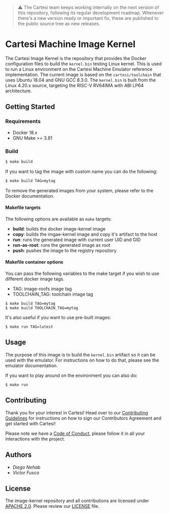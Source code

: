 > :warning: The Cartesi team keeps working internally on the next version of this repository, following its regular development roadmap. Whenever there's a new version ready or important fix, these are published to the public source tree as new releases.

# Cartesi Machine Image Kernel 

The Cartesi Image Kernel is the repository that provides the Docker configuration files to build the `kernel.bin` testing Linux kernel. This is used to run a Linux environment on the Cartesi Machine Emulator reference implementation. The current image is based on the `cartesi/toolchain` that uses Ubuntu 18.04 and GNU GCC 8.3.0. The `kernel.bin` is built from the Linux 4.20.x source, targeting the RISC-V RV64IMA with ABI LP64 architecture.

## Getting Started

### Requirements

- Docker 18.x
- GNU Make >= 3.81

### Build

```bash
$ make build
```

If you want to tag the image with custom name you can do the following:

```bash
$ make build TAG=mytag
```

To remove the generated images from your system, please refer to the Docker documentation.

#### Makefile targets

The following options are available as `make` targets:

- **build**: builds the docker image-kernel image
- **copy**: builds the imgae-kernel image and copy it's artifact to the host 
- **run**: runs the generated image with current user UID and GID
- **run-as-root**: runs the generated image as root
- **push**: pushes the image to the registry repository

#### Makefile container options

You can pass the following variables to the make target if you wish to use different docker image tags.

- TAG: image-roofs image tag
- TOOLCHAIN\_TAG: toolchain image tag

```
$ make build TAG=mytag
$ make build TOOLCHAIN_TAG=mytag
```

It's also useful if you want to use pre-built images:

```
$ make run TAG=latest
```

## Usage

The purpose of this image is to build the `kernel.bin` artifact so it can be used with the emulator. For instructions on how to do that, please see the emulator documentation.

If you want to play around on the environment you can also do:

```
$ make run
```

## Contributing

Thank you for your interest in Cartesi! Head over to our [Contributing Guidelines](CONTRIBUTING.md) for instructions on how to sign our Contributors Agreement and get started with Cartesi!

Please note we have a [Code of Conduct](CODE_OF_CONDUCT.md), please follow it in all your interactions with the project.

## Authors

* *Diego Nehab*
* *Victor Fusco*

## License

The image-kernel repository and all contributions are licensed under
[APACHE 2.0](https://www.apache.org/licenses/LICENSE-2.0). Please review our [LICENSE](LICENSE) file.



